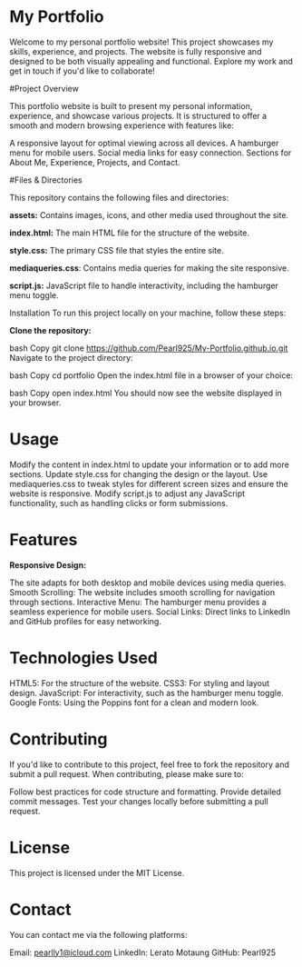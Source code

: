 # My Portfolio

Welcome to my personal portfolio website! This project showcases my skills, experience, and projects. The website is fully responsive and designed to be both visually appealing and functional. Explore my work and get in touch if you'd like to collaborate!

#Project Overview

This portfolio website is built to present my personal information, experience, and showcase various projects. It is structured to offer a smooth and modern browsing experience with features like:

A responsive layout for optimal viewing across all devices. A hamburger menu for mobile users. Social media links for easy connection. Sections for About Me, Experience, Projects, and Contact.

#Files & Directories

This repository contains the following files and directories:

**assets:**
Contains images, icons, and other media used throughout the site. 

**index.html:** The main HTML file for the structure of the website. 

**style.css:** The primary CSS file that styles the entire site. 

**mediaqueries.css**: Contains media queries for making the site responsive. 

**script.js:** JavaScript file to handle interactivity, including the hamburger menu toggle.

Installation To run this project locally on your machine, follow these steps:

**Clone the repository:**

bash Copy git clone https://github.com/Pearl925/My-Portfolio.github.io.git Navigate to the project directory:

bash Copy cd portfolio Open the index.html file in a browser of your choice:

bash Copy open index.html You should now see the website displayed in your browser.

# Usage

Modify the content in index.html to update your information or to add more sections. Update style.css for changing the design or the layout. Use mediaqueries.css to tweak styles for different screen sizes and ensure the website is responsive. Modify script.js to adjust any JavaScript functionality, such as handling clicks or form submissions.

# Features

**Responsive Design:**

The site adapts for both desktop and mobile devices using media queries. Smooth Scrolling: The website includes smooth scrolling for navigation through sections. Interactive Menu: The hamburger menu provides a seamless experience for mobile users. Social Links: Direct links to LinkedIn and GitHub profiles for easy networking.

# Technologies Used

HTML5: For the structure of the website. CSS3: For styling and layout design. JavaScript: For interactivity, such as the hamburger menu toggle. Google Fonts: Using the Poppins font for a clean and modern look.

# Contributing

If you'd like to contribute to this project, feel free to fork the repository and submit a pull request. When contributing, please make sure to:

Follow best practices for code structure and formatting. Provide detailed commit messages. Test your changes locally before submitting a pull request.

# License

This project is licensed under the MIT License.

# Contact

You can contact me via the following platforms:

Email: pearlly1@icloud.com LinkedIn: Lerato Motaung GitHub: Pearl925
